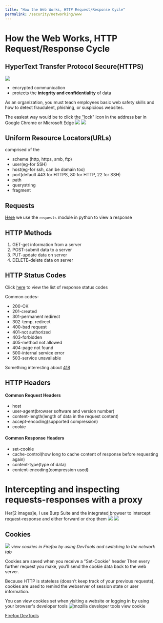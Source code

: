```yaml
---
title: "How the Web Works, HTTP Request/Response Cycle"
permalink: /security/networking/www
---
```


# How the Web Works, HTTP Request/Response Cycle

## HyperText Transfer Protocol Secure(HTTPS)

![](img/https-only.png)

- encrypted communication
- protects the **integrity and confidentiality** of data

As an organization, you must teach employees basic web safety skills and how to detect fraudulent, phishing, or suspicious websites.

The easiest way would be to click the "lock" icon in the address bar in Google Chrome or Microsoft Edge
![](img/https_secure.png)
![](img/https_not_secure.png)

## Uniform Resource Locators(URLs)

comprised of the

- scheme (http, https, smb, ftp)
- user(eg-for SSH)
- host(eg-for ssh, can be domain too)
- port(default 443 for HTTPS, 80 for HTTP, 22 for SSH)
- path
- querystring
- fragment

## Requests

[Here]() we use the `requests` module in python to view a response

## HTTP Methods

1. GET-get information from a server
2. POST-submit data to a server
3. PUT-update data on server
4. DELETE-delete data on server

## HTTP Status Codes

Click [here](https://developer.mozilla.org/en-US/docs/Web/HTTP/Status) to view the list of response status codes

Common codes-

- 200-OK
- 201-created
- 301-permanent redirect
- 302-temp. redirect
- 400-bad request
- 401-not authorized
- 403-forbidden
- 405-method not allowed
- 404-page not found
- 500-internal service error
- 503-service unavailable

Something interesting about [418](https://developer.mozilla.org/en-US/docs/Web/HTTP/Status/418)

## HTTP Headers

#### Common Request Headers

- host
- user-agent(browser software and version number)
- content-length(length of data in the request content)
- accept-encoding(supported compression)
- cookie

#### Common Response Headers

- set-cookie
- cache-control(how long to cache content of response before requesting again)
- content-type(type of data)
- content-encoding(compression used)

# Intercepting and inspecting requests-responses with a proxy

Her[2 images]e, I use Burp Suite and the integrated browser to intercept request-response and either forward or drop them
![](img/burp_get.png)
![](img/burp_get_inspecting.png)

## Cookies

![](img/cookie_viewing.png)
_view cookies in Firefox by using DevTools and switching to the network tab_

Cookies are saved when you receive a "Set-Cookie" header
Then every further request you make, you'll send the cookie data back to the web server.

Because HTTP is stateless (doesn't keep track of your previous requests), cookies are used to remind the webserver of session state or user information.

You can view cookies set when visiting a website or logging in by using your browser's developer tools
![mozilla developer tools view cookie]()

[Firefox DevTools](https://firefox-source-docs.mozilla.org/devtools-user/)
